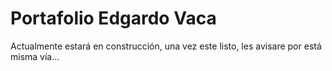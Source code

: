 # Portafolio Edgardo Vaca

Actualmente estará en construcción, una vez este listo, les avisare por está misma vía...
